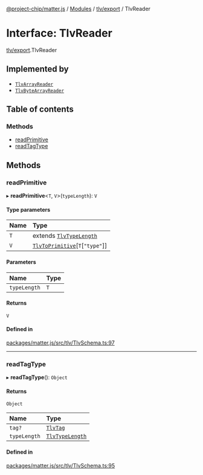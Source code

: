 [@project-chip/matter.js](../README.md) / [Modules](../modules.md) / [tlv/export](../modules/tlv_export.md) / TlvReader

# Interface: TlvReader

[tlv/export](../modules/tlv_export.md).TlvReader

## Implemented by

- [`TlvArrayReader`](../classes/tlv_export.TlvArrayReader.md)
- [`TlvByteArrayReader`](../classes/tlv_export.TlvByteArrayReader.md)

## Table of contents

### Methods

- [readPrimitive](tlv_export.TlvReader.md#readprimitive)
- [readTagType](tlv_export.TlvReader.md#readtagtype)

## Methods

### readPrimitive

▸ **readPrimitive**\<`T`, `V`\>(`typeLength`): `V`

#### Type parameters

| Name | Type |
| :------ | :------ |
| `T` | extends [`TlvTypeLength`](../modules/tlv_export.md#tlvtypelength) |
| `V` | [`TlvToPrimitive`](../modules/tlv_export.md#tlvtoprimitive)[`T`[``"type"``]] |

#### Parameters

| Name | Type |
| :------ | :------ |
| `typeLength` | `T` |

#### Returns

`V`

#### Defined in

[packages/matter.js/src/tlv/TlvSchema.ts:97](https://github.com/project-chip/matter.js/blob/dfd1dc35/packages/matter.js/src/tlv/TlvSchema.ts#L97)

___

### readTagType

▸ **readTagType**(): `Object`

#### Returns

`Object`

| Name | Type |
| :------ | :------ |
| `tag?` | [`TlvTag`](../modules/tlv_export.md#tlvtag) |
| `typeLength` | [`TlvTypeLength`](../modules/tlv_export.md#tlvtypelength) |

#### Defined in

[packages/matter.js/src/tlv/TlvSchema.ts:95](https://github.com/project-chip/matter.js/blob/dfd1dc35/packages/matter.js/src/tlv/TlvSchema.ts#L95)

